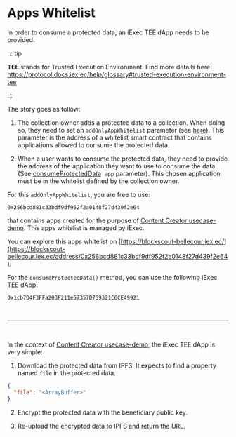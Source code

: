 # Apps Whitelist

In order to consume a protected data, an iExec TEE dApp needs to be provided.

::: tip

**TEE** stands for Trusted Execution Environment. Find more details here:
<https://protocol.docs.iex.ec/help/glossary#trusted-execution-environment-tee>

:::

The story goes as follow:

1. The collection owner adds a protected data to a collection. When doing so,
   they need to set an `addOnlyAppWhitelist` parameter (see
   [here](../dataProtectorSharing/collection/addToCollection.md#addonlyappwhitelist)).
   This parameter is the address of a whitelist smart contract that contains
   applications allowed to consume the protected data.

2. When a user wants to consume the protected data, they need to provide the
   address of the application they want to use to consume the data (See
   [consumeProtectedData](../dataProtectorSharing/consume/consumeProtectedData.md#app-param)
   &nbsp;`app` parameter). This chosen application must be in the whitelist
   defined by the collection owner.

For this `addOnlyAppWhitelist`, you are free to use:

```
0x256bcd881c33bdf9df952f2a0148f27d439f2e64
```

that contains apps created for the purpose of
[Content Creator usecase-demo](../../../overview/use-case-demo/content-creator.md).
This apps whitelist is managed by iExec.

You can explore this apps whitelist on
[https://blockscout-bellecour.iex.ec/](https://blockscout-bellecour.iex.ec/address/0x256bcd881c33bdf9df952f2a0148f27d439f2e64).

For the `consumeProtectedData()` method, you can use the following iExec TEE
dApp:

```
0x1cb7D4F3FFa203F211e57357D759321C6CE49921
```

<br />
<hr />
<br />

In the context of
[Content Creator usecase-demo](/overview/use-case-demo/content-creator.html),
the iExec TEE dApp is very simple:

1. Download the protected data from IPFS. It expects to find a property named
   `file` in the protected data.

```json
{
  "file": "<ArrayBuffer>"
}
```

2. Encrypt the protected data with the beneficiary public key.

3. Re-upload the encrypted data to IPFS and return the URL.
